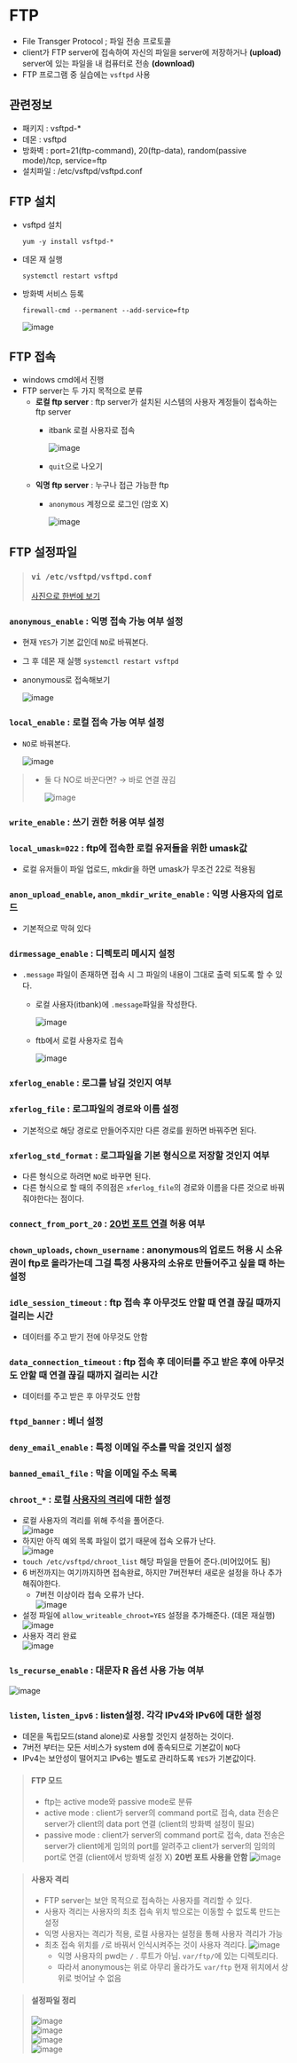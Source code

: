 # FTP
* File Transger Protocol ; 파일 전송 프로토콜
* client가 FTP server에 접속하여 자신의 파일을 server에 저장하거나 **(upload)**  
server에 있는 파일을 내 컴퓨터로 전송 **(download)**
* FTP 프로그램 중 실습에는 `vsftpd` 사용

## 관련정보
* 패키지 : vsftpd-*
* 데몬 : vsftpd
* 방화벽 : port=21(ftp-command), 20(ftp-data), random(passive mode)/tcp, service=ftp
* 설치파일 : /etc/vsftpd/vsftpd.conf

## FTP 설치
* vsftpd 설치  
  ```
  yum -y install vsftpd-*
  ```
* 데몬 재 실행  
  ```
  systemctl restart vsftpd
  ```
* 방화벽 서비스 등록
  ```
  firewall-cmd --permanent --add-service=ftp
  ```
  ![image](https://user-images.githubusercontent.com/79209568/118095096-a07ab100-b40a-11eb-8281-99d2fa2f8e68.png)
  


## FTP 접속
* windows cmd에서 진행
* FTP server는 두 가지 목적으로 분류
  * **로컬 ftp server** : ftp server가 설치된 시스템의 사용자 계정들이 접속하는 ftp server
    * itbank 로컬 사용자로 접속  
    
      ![image](https://user-images.githubusercontent.com/79209568/118095486-14b55480-b40b-11eb-857b-ec1610181989.png)
    * `quit`으로 나오기
  * **익명 ftp server** : 누구나 접근 가능한 ftp
    * `anonymous` 계정으로 로그인 (암호 X)  
    
      ![image](https://user-images.githubusercontent.com/79209568/118095691-5645ff80-b40b-11eb-99d3-6fc89094edf9.png)

## FTP 설정파일
> ### `vi /etc/vsftpd/vsftpd.conf`
> [사진으로 한번에 보기](#설정파일-정리)
### `anonymous_enable` : 익명 접속 가능 여부 설정 
* 현재 `YES`가 기본 값인데 `NO`로 바꿔본다.
* 그 후 데몬 재 실행 `systemctl restart vsftpd`
* anonymous로 접속해보기  

  ![image](https://user-images.githubusercontent.com/79209568/118096645-98237580-b40c-11eb-90ce-912743e96c96.png)
### `local_enable` : 로컬 접속 가능 여부 설정
* `NO`로 바꿔본다.  

  ![image](https://user-images.githubusercontent.com/79209568/118096998-0f590980-b40d-11eb-811b-7fdae113388c.png)
> * 둘 다 NO로 바꾼다면? → 바로 연결 끊김  
>  
>   ![image](https://user-images.githubusercontent.com/79209568/118097329-81315300-b40d-11eb-814d-9f81bf5f7eea.png)

### `write_enable` : 쓰기 권한 허용 여부 설정
### `local_umask=022` : ftp에 접속한 로컬 유저들을 위한 umask값
* 로컬 유저들이 파일 업로드, mkdir을 하면 umask가 무조건 22로 적용됨
### `anon_upload_enable`, `anon_mkdir_write_enable` : 익명 사용자의 업로드
* 기본적으로 막혀 있다
### `dirmessage_enable` : 디렉토리 메시지 설정
* `.message` 파일이 존재하면 접속 시 그 파일의 내용이 그대로 출력 되도록 할 수 있다.
  * 로컬 사용자(itbank)에 `.message`파일을 작성한다.  

    ![image](https://user-images.githubusercontent.com/79209568/118098650-1f71e880-b40f-11eb-9bfb-3c8a1373d9d0.png)
  * ftb에서 로컬 사용자로 접속  
    
    ![image](https://user-images.githubusercontent.com/79209568/118098975-94452280-b40f-11eb-8b0c-e4ef3adff05f.png)

### `xferlog_enable` : 로그를 남길 것인지 여부
### `xferlog_file` : 로그파일의 경로와 이름 설정
* 기본적으로 해당 경로로 만들어주지만 다른 경로를 원하면 바꿔주면 된다.
### `xferlog_std_format` : 로그파일을 기본 형식으로 저장할 것인지 여부
* 다른 형식으로 하려면 `NO`로 바꾸면 된다.
* 다른 형식으로 할 때의 주의점은 `xferlog_file`의 경로와 이름을 다른 것으로 바꿔줘야한다는 점이다.

### `connect_from_port_20` : [20번 포트 연결](#FTP-모드) 허용 여부

### `chown_uploads`, `chown_username` : anonymous의 업로드 허용 시 소유권이 ftp로 올라가는데 그걸 특정 사용자의 소유로 만들어주고 싶을 때 하는 설정

### `idle_session_timeout` : ftp 접속 후 아무것도 안할 때 연결 끊길 때까지 걸리는 시간
* 데이터를 주고 받기 전에 아무것도 안함

### `data_connection_timeout` : ftp 접속 후 데이터를 주고 받은 후에 아무것도 안할 때 연결 끊길 때까지 걸리는 시간
* 데이터를 주고 받은 후 아무것도 안함

### `ftpd_banner` : 베너 설정

### `deny_email_enable` : 특정 이메일 주소를 막을 것인지 설정

### `banned_email_file` : 막을 이메일 주소 목록

### `chroot_*` : 로컬 [사용자의 격리](#사용자-격리)에 대한 설정
* 로컬 사용자의 격리를 위해 주석을 풀어준다.  
  ![image](https://user-images.githubusercontent.com/79209568/118107549-d8d5bb80-b419-11eb-95a7-14dacfd37112.png)
* 하지만 아직 예외 목록 파일이 없기 때문에 접속 오류가 난다.  
  ![image](https://user-images.githubusercontent.com/79209568/118107630-f571f380-b419-11eb-98c4-a27559ef5bef.png)
* `touch /etc/vsftpd/chroot_list` 해당 파일을 만들어 준다.(비어있어도 됨)  
* 6 버전까지는 여기까지하면 접속완료, 하지만 7버전부터 새로운 설정을 하나 추가해줘야한다.
  * 7버전 이상이라 접속 오류가 난다.  
  ![image](https://user-images.githubusercontent.com/79209568/118107863-41bd3380-b41a-11eb-9a4b-1da810b7ea1d.png)
* 설정 파일에 `allow_writeable_chroot=YES` 설정을 추가해준다. (데몬 재실행)  
  ![image](https://user-images.githubusercontent.com/79209568/118107928-5699c700-b41a-11eb-9ca0-262213a67264.png)
* 사용자 격리 완료  
  ![image](https://user-images.githubusercontent.com/79209568/118108008-6dd8b480-b41a-11eb-97bd-90e7bfd7a605.png)

### `ls_recurse_enable` : 대문자 R 옵션 사용 가능 여부
![image](https://user-images.githubusercontent.com/79209568/118108190-a8dae800-b41a-11eb-978a-47c7c1373652.png)

### `listen`, `listen_ipv6` : listen설정. 각각 IPv4와 IPv6에 대한 설정
* 데몬을 독립모드(stand alone)로 사용할 것인지 설정하는 것이다. 
* 7버전 부터는 모든 서비스가 system d에 종속되므로 기본값이 `NO`다 
* IPv4는 보안성이 떨어지고 IPv6는 별도로 관리하도록 `YES`가 기본값이다. 

> #### FTP 모드
> * ftp는 active mode와 passive mode로 분류
> * active mode : client가 server의 command port로 접속, data 전송은 server가 client의 data port 연결 (client의 방화벽 설정이 필요)
> * passive mode : client가 server의 command port로 접속, data 전송은 server가 client에게 임의의 port를 알려주고 client가 server의 임의의 port로 연결 (client에서 방화벽 설정 X) **20번 포트 사용을 안함**
>   ![image](https://user-images.githubusercontent.com/79209568/118102271-8c877d00-b413-11eb-9473-4e34d87bc5ee.png)

> #### 사용자 격리
> * FTP server는 보안 목적으로 접속하는 사용자를 격리할 수 있다.
> * 사용자 격리는 사용자의 최초 접속 위치 밖으로는 이동할 수 없도록 만드는 설정
> * 익명 사용자는 격리가 적용, 로컬 사용자는 설정을 통해 사용자 격리가 가능
> * 최초 접속 위치를 `/`로 바꿔서 인식시켜주는 것이 사용자 격리다.
>   ![image](https://user-images.githubusercontent.com/79209568/118107255-7e3c5f80-b419-11eb-9d0b-b1d7fed40d37.png)
>     * 익명 사용자의 pwd는 `/` . 루트가 아님. `var/ftp/`에 있는 디렉토리다.
>     * 따라서 anonymous는 위로 아무리 올라가도 `var/ftp` 현재 위치에서 상위로 벗어날 수 없음


> #### 설정파일 정리
> ![image](https://user-images.githubusercontent.com/79209568/118100189-213cab80-b411-11eb-96c5-1f64e769cbad.png)  
> ![image](https://user-images.githubusercontent.com/79209568/118106735-e3438580-b418-11eb-9d7b-d03f2fe8c8f1.png)  
> ![image](https://user-images.githubusercontent.com/79209568/118108079-85b03880-b41a-11eb-9ab5-662ce0d1e54d.png)  
> ![image](https://user-images.githubusercontent.com/79209568/118108731-50581a80-b41b-11eb-813d-6288d0dad236.png)  



